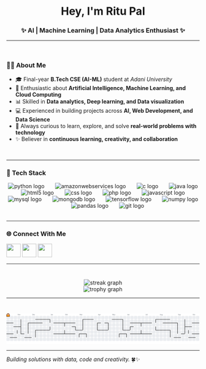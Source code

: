 <h1 align="center">Hey, I'm Ritu Pal</h1>
<h3 align="center">✨ AI | Machine Learning | Data Analytics Enthusiast ✨</h3>

---

<br>

### 👩‍💻 About Me  

- 🎓 Final-year **B.Tech CSE (AI-ML)** student at *Adani University*  
- 🤖 Enthusiastic about **Artificial Intelligence, Machine Learning, and Cloud Computing**  
- 📊 Skilled in **Data analytics, Deep learning, and Data visualization**  
- 💻 Experienced in building projects across **AI, Web Development, and Data Science**  
- 🚀 Always curious to learn, explore, and solve **real-world problems with technology**  
- ✨ Believer in **continuous learning, creativity, and collaboration**  
<br>

---


### 🚀 Tech Stack
<div align="center">
  <img src="https://skillicons.dev/icons?i=py" height="40" alt="python logo"  />
  <img width="20" />
  <img src="https://skillicons.dev/icons?i=aws" height="40" alt="amazonwebservices logo"  />
  <img width="20" />
  <img src="https://cdn.jsdelivr.net/gh/devicons/devicon/icons/c/c-original.svg" height="40" alt="c logo"  />
  <img width="20" />
  <img src="https://cdn.jsdelivr.net/gh/devicons/devicon/icons/java/java-original.svg" height="40" alt="java logo"  />
  <img width="20" />
  <img src="https://cdn.jsdelivr.net/gh/devicons/devicon/icons/html5/html5-original.svg" height="40" alt="html5 logo"  />
  <img width="20" />
  <img src="https://cdn.jsdelivr.net/gh/devicons/devicon/icons/css3/css3-original.svg" height="40" alt="css logo"  />
  <img width="20" />
  <img src="https://cdn.jsdelivr.net/gh/devicons/devicon/icons/php/php-original.svg" height="40" alt="php logo"  />
  <img width="20" />
  <img src="https://cdn.jsdelivr.net/gh/devicons/devicon/icons/javascript/javascript-original.svg" height="40" alt="javascript logo"  />
  <img width="20" />
  <img src="https://cdn.jsdelivr.net/gh/devicons/devicon/icons/mysql/mysql-original.svg" height="40" alt="mysql logo"  />
  <img width="20" />
  <img src="https://cdn.jsdelivr.net/gh/devicons/devicon/icons/mongodb/mongodb-original.svg" height="40" alt="mongodb logo"  />
  <img width="20" />
  <img src="https://cdn.jsdelivr.net/gh/devicons/devicon/icons/tensorflow/tensorflow-original.svg" height="40" alt="tensorflow logo"  />
  <img width="20" />
  <img src="https://cdn.jsdelivr.net/gh/devicons/devicon/icons/numpy/numpy-original.svg" height="40" alt="numpy logo"  />
  <img width="20" />
  <img src="https://cdn.jsdelivr.net/gh/devicons/devicon/icons/pandas/pandas-original.svg" height="40" alt="pandas logo"  />
  <img width="20" />
  <img src="https://cdn.jsdelivr.net/gh/devicons/devicon/icons/git/git-original.svg" height="40" alt="git logo"  />
</div>
<br>

---

### 🌐 Connect With Me

<a href="https://ritup04.github.io/Portfolio" target="_blank"><img src="https://img.icons8.com/ios-filled/50/1DA1F2/internet.png" width="37" height="35" /></a>
<a href="https://www.linkedin.com/in/palritu"><img src="https://skillicons.dev/icons?i=linkedin" width="37" height="35" /></a>
<a href="mailto:ritupal1626s@gmail.com"><img src="https://skillicons.dev/icons?i=gmail" width="37" height="35" /></a>
<br />

---

### 
<br clear="both">

<div align="center">
  <img src="https://streak-stats.demolab.com?user=ritup04&locale=en&mode=daily&theme=dracula&hide_border=false&border_radius=5&order=3" height="150" alt="streak graph" /> <br>
  <img src="https://github-profile-trophy.vercel.app?username=ritup04&theme=dracula&column=-1&row=1&margin-w=8&margin-h=8&no-bg=false&no-frame=false&order=4" height="150" alt="trophy graph"  />
</div>

---

### 
<br clear="both">

<picture>
  <source media="(prefers-color-scheme: dark)" srcset="https://raw.githubusercontent.com/ritup04/ritup04/output/pacman-contribution-graph-dark.svg">
  <source media="(prefers-color-scheme: light)" srcset="https://raw.githubusercontent.com/ritup04/ritup04/output/pacman-contribution-graph.svg">
  <img alt="pacman contribution graph" src="https://raw.githubusercontent.com/ritup04/ritup04/output/pacman-contribution-graph.svg">
</picture>

---

*Building solutions with data, code and creativity.* 🍀✨
